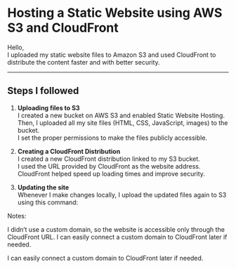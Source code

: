 # Hosting a Static Website using AWS S3 and CloudFront

Hello,  
I uploaded my static website files to Amazon S3 and used CloudFront to distribute the content faster and with better security.

---

## Steps I followed

1. **Uploading files to S3**  
I created a new bucket on AWS S3 and enabled Static Website Hosting.  
Then, I uploaded all my site files (HTML, CSS, JavaScript, images) to the bucket.  
I set the proper permissions to make the files publicly accessible.

2. **Creating a CloudFront Distribution**  
I created a new CloudFront distribution linked to my S3 bucket.  
I used the URL provided by CloudFront as the website address.  
CloudFront helped speed up loading times and improve security.

3. **Updating the site**  
Whenever I make changes locally, I upload the updated files again to S3 using this command:

Notes:

I didn’t use a custom domain, so the website is accessible only through the CloudFront URL.
I can easily connect a custom domain to CloudFront later if needed.

I can easily connect a custom domain to CloudFront later if needed.

